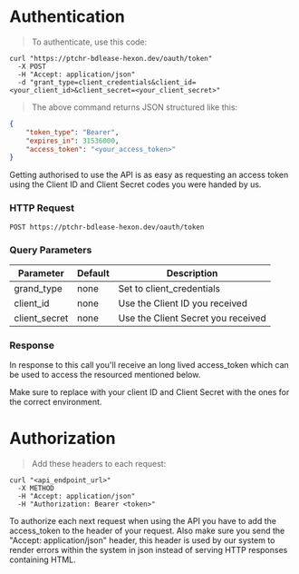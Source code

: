 # Authentication

> To authenticate, use this code:

```shell
curl "https://ptchr-bdlease-hexon.dev/oauth/token"
  -X POST
  -H "Accept: application/json" 
  -d "grant_type=client_credentials&client_id=<your_client_id>&client_secret=<your_client_secret>"
```

> The above command returns JSON structured like this:

```json
{
    "token_type": "Bearer",
    "expires_in": 31536000,
    "access_token": "<your_access_token>"
}
```

Getting authorised to use the API is as easy as requesting an access token using the Client ID and Client Secret codes you were handed by us.

### HTTP Request

`POST https://ptchr-bdlease-hexon.dev/oauth/token` 

### Query Parameters

Parameter | Default | Description
--------- | ------- | -----------
grand_type | none | Set to client_credentials
client_id | none | Use the Client ID you received
client_secret | none | Use the Client Secret you received

### Response

In response to this call you'll receive an long lived access_token which can be used to access the resourced mentioned below.

<aside class="notice">
Make sure to replace with your client ID and Client Secret with the ones for the correct environment.
</aside>

# Authorization

> Add these headers to each request:

```shell
curl "<api_endpoint_url>"
  -X METHOD
  -H "Accept: application/json" 
  -H "Authorization: Bearer <token>" 
```

To authorize each next request when using the API you have to add the access_token to the header of your request. Also make sure you send the "Accept: application/json" header, this header is used by our system to render errors within the system in json instead of serving HTTP responses containing HTML.